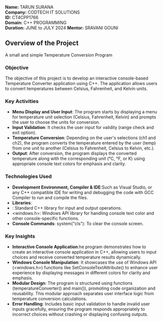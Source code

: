 **Name:** TARUN SURANA  
**Company:** CODTECH IT SOLUTIONS  
**ID:** CT4CPP1766  
**Domain:** C++ PROGRAMMING  
**Duration:** JUNE to JULY 2024 
**Mentor:** SRAVANI GOUNI  


## Overview of the Project
A small and simple Temperature Conversion Program

### Objective
The objective of this project is to develop an interactive console-based Temperature Converter application using C++. The application allows users to convert temperatures between Celsius, Fahrenheit, and Kelvin units.

### Key Activities
- **Menu Display and User Input**: The program starts by displaying a menu for temperature unit selection (Celsius, Fahrenheit, Kelvin) and prompts the user to choose the units for conversion.
- **Input Validation**: It checks the user input for validity (range check and exit option).
- **Temperature Conversion**: Depending on the user's selections (ch1 and ch2), the program converts the temperature entered by the user (temp) from one unit to another (Celsius to Fahrenheit, Celsius to Kelvin, etc.).
- **Output**: After conversion, the program displays the converted temperature along with the corresponding unit (°C, °F, or K) using appropriate console text colors for emphasis and clarity.

### Technologies Used
- **Development Environment, Compiler & IDE**:Such as Visual Studio, or any C++ compatible IDE for writing and debugging the code with GCC Compiler to run and compile the files.
- **Libraries**:
-   <iostream>: Standard C++ library for input and output operations.
-   <windows.h>: Windows API library for handling console text color and other console-specific functions.
- **Console Commands**: system("cls"): To clear the console screen.

### Key Insights
- **Interactive Console Application**:he program demonstrates how to create an interactive console application in C++, allowing users to input choices and receive converted temperature results dynamically.
- **Windows Console Manipulation**: It showcases the use of Windows API (<windows.h>) functions like SetConsoleTextAttribute() to enhance user experience by displaying messages in different colors for clarity and emphasis.
- **Modular Design**: The program is structured using functions (temperatureConverter() and main()), promoting code organization and reusability. This modular approach separates user interface logic from temperature conversion calculations.
- **Error Handling**: Includes basic input validation to handle invalid user inputs gracefully, ensuring the program responds appropriately to incorrect choices without crashing or displaying confusing outputs.
